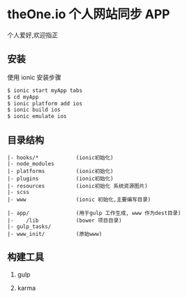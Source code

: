 # theOne.io 个人网站同步 APP

个人爱好,欢迎指正

## 安装

使用 ionic 安装步骤

```bash
$ ionic start myApp tabs
$ cd myApp
$ ionic platform add ios
$ ionic build ios
$ ionic emulate ios
```

## 目录结构

```
|- hooks/*            (ionic初始化)
|- node_modules
|- platforms          (ionic初始化)
|- plugins            (ionic初始化)
|- resources          (ionic初始化 系统资源图片)
|- scss 
|- www                (ionic 初始化,主要编写目录)

|- app/               (用于gulp 工作生成, www 作为dest目录)
|-    /lib            (bower 项目目录)
|- gulp_tasks/
|- www_init/          (原始www)
```



## 构建工具

1. gulp

2. karma

